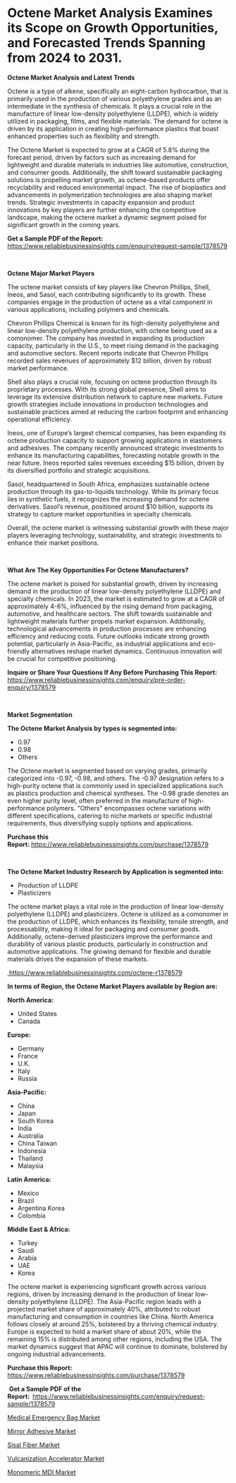 <p><h1>Octene Market Analysis Examines its Scope on Growth Opportunities, and Forecasted Trends Spanning from 2024 to 2031.</h1></p><p><strong>Octene Market Analysis and Latest Trends</strong></p>
<p><p>Octene is a type of alkene, specifically an eight-carbon hydrocarbon, that is primarily used in the production of various polyethylene grades and as an intermediate in the synthesis of chemicals. It plays a crucial role in the manufacture of linear low-density polyethylene (LLDPE), which is widely utilized in packaging, films, and flexible materials. The demand for octene is driven by its application in creating high-performance plastics that boast enhanced properties such as flexibility and strength.</p><p>The Octene Market is expected to grow at a CAGR of 5.8% during the forecast period, driven by factors such as increasing demand for lightweight and durable materials in industries like automotive, construction, and consumer goods. Additionally, the shift toward sustainable packaging solutions is propelling market growth, as octene-based products offer recyclability and reduced environmental impact. The rise of bioplastics and advancements in polymerization technologies are also shaping market trends. Strategic investments in capacity expansion and product innovations by key players are further enhancing the competitive landscape, making the octene market a dynamic segment poised for significant growth in the coming years.</p></p>
<p><strong>Get a Sample PDF of the Report:&nbsp;</strong> <a href="https://www.reliablebusinessinsights.com/enquiry/request-sample/1378579?utm_campaign=62&utm_medium=2&utm_source=Github&utm_content=ia&utm_term=07112024&utm_id=octene">https://www.reliablebusinessinsights.com/enquiry/request-sample/1378579</a></p>
<p>&nbsp;</p>
<p><strong>Octene Major Market Players</strong></p>
<p><p>The octene market consists of key players like Chevron Phillips, Shell, Ineos, and Sasol, each contributing significantly to its growth. These companies engage in the production of octene as a vital component in various applications, including polymers and chemicals.</p><p>Chevron Phillips Chemical is known for its high-density polyethylene and linear low-density polyethylene production, with octene being used as a comonomer. The company has invested in expanding its production capacity, particularly in the U.S., to meet rising demand in the packaging and automotive sectors. Recent reports indicate that Chevron Phillips recorded sales revenues of approximately $12 billion, driven by robust market performance.</p><p>Shell also plays a crucial role, focusing on octene production through its proprietary processes. With its strong global presence, Shell aims to leverage its extensive distribution network to capture new markets. Future growth strategies include innovations in production technologies and sustainable practices aimed at reducing the carbon footprint and enhancing operational efficiency.</p><p>Ineos, one of Europe’s largest chemical companies, has been expanding its octene production capacity to support growing applications in elastomers and adhesives. The company recently announced strategic investments to enhance its manufacturing capabilities, forecasting notable growth in the near future. Ineos reported sales revenues exceeding $15 billion, driven by its diversified portfolio and strategic acquisitions.</p><p>Sasol, headquartered in South Africa, emphasizes sustainable octene production through its gas-to-liquids technology. While its primary focus lies in synthetic fuels, it recognizes the increasing demand for octene derivatives. Sasol’s revenue, positioned around $10 billion, supports its strategy to capture market opportunities in specialty chemicals.</p><p>Overall, the octene market is witnessing substantial growth with these major players leveraging technology, sustainability, and strategic investments to enhance their market positions.</p></p>
<p>&nbsp;</p>
<p><strong>What Are The Key Opportunities For Octene Manufacturers?</strong></p>
<p><p>The octene market is poised for substantial growth, driven by increasing demand in the production of linear low-density polyethylene (LLDPE) and specialty chemicals. In 2023, the market is estimated to grow at a CAGR of approximately 4-6%, influenced by the rising demand from packaging, automotive, and healthcare sectors. The shift towards sustainable and lightweight materials further propels market expansion. Additionally, technological advancements in production processes are enhancing efficiency and reducing costs. Future outlooks indicate strong growth potential, particularly in Asia-Pacific, as industrial applications and eco-friendly alternatives reshape market dynamics. Continuous innovation will be crucial for competitive positioning.</p></p>
<p><strong>Inquire or Share Your Questions If Any Before Purchasing This Report:</strong> <a href="https://www.reliablebusinessinsights.com/enquiry/pre-order-enquiry/1378579?utm_campaign=62&utm_medium=2&utm_source=Github&utm_content=ia&utm_term=07112024&utm_id=octene">https://www.reliablebusinessinsights.com/enquiry/pre-order-enquiry/1378579</a></p>
<p>&nbsp;</p>
<p><strong>Market Segmentation</strong></p>
<p><strong>The Octene Market Analysis by types is segmented into:</strong></p>
<p><ul><li>0.97</li><li>0.98</li><li>Others</li></ul></p>
<p><p>The Octene market is segmented based on varying grades, primarily categorized into -0.97, -0.98, and others. The -0.97 designation refers to a high-purity octene that is commonly used in specialized applications such as plastics production and chemical syntheses. The -0.98 grade denotes an even higher purity level, often preferred in the manufacture of high-performance polymers. "Others" encompasses octene variations with different specifications, catering to niche markets or specific industrial requirements, thus diversifying supply options and applications.</p></p>
<p><strong>Purchase this Report:&nbsp;</strong><a href="https://www.reliablebusinessinsights.com/purchase/1378579?utm_campaign=62&utm_medium=2&utm_source=Github&utm_content=ia&utm_term=07112024&utm_id=octene">https://www.reliablebusinessinsights.com/purchase/1378579</a></p>
<p>&nbsp;</p>
<p><strong>The Octene Market Industry Research by Application is segmented into:</strong></p>
<p><ul><li>Production of LLDPE</li><li>Plasticizers</li></ul></p>
<p><p>The octene market plays a vital role in the production of linear low-density polyethylene (LLDPE) and plasticizers. Octene is utilized as a comonomer in the production of LLDPE, which enhances its flexibility, tensile strength, and processability, making it ideal for packaging and consumer goods. Additionally, octene-derived plasticizers improve the performance and durability of various plastic products, particularly in construction and automotive applications. The growing demand for flexible and durable materials drives the expansion of these markets.</p></p>
<p><a href="https://www.reliablebusinessinsights.com/octene-r1378579?utm_campaign=62&utm_medium=2&utm_source=Github&utm_content=ia&utm_term=07112024&utm_id=octene">&nbsp;https://www.reliablebusinessinsights.com/octene-r1378579</a></p>
<p><strong>In terms of Region, the Octene Market Players available by Region are:</strong></p>
<p>
    <p> <strong> North America: </strong>
        <ul>
            <li>United States</li>
            <li>Canada</li>
        </ul>
        </p> 
    <p> <strong> Europe: </strong>
        <ul>
            <li>Germany</li>
            <li>France</li>
            <li>U.K.</li>
            <li>Italy</li>
            <li>Russia</li>
        </ul>
        </p> 
    <p> <strong> Asia-Pacific: </strong>
        <ul>
            <li>China</li>
            <li>Japan</li>
            <li>South Korea</li>
            <li>India</li>
            <li>Australia</li>
            <li>China Taiwan</li>
            <li>Indonesia</li>
            <li>Thailand</li>
            <li>Malaysia</li>
        </ul>
        </p> 
    <p> <strong> Latin America: </strong>
        <ul>
            <li>Mexico</li>
            <li>Brazil</li>
            <li>Argentina Korea</li>
            <li>Colombia</li>
        </ul>
        </p> 
    <p> <strong> Middle East & Africa: </strong>
        <ul>
            <li>Turkey</li>
            <li>Saudi</li>
            <li>Arabia</li>
            <li>UAE</li>
            <li>Korea</li>
        </ul>
    </p>
    </p>
<p><p>The octene market is experiencing significant growth across various regions, driven by increasing demand in the production of linear low-density polyethylene (LLDPE). The Asia-Pacific region leads with a projected market share of approximately 40%, attributed to robust manufacturing and consumption in countries like China. North America follows closely at around 25%, bolstered by a thriving chemical industry. Europe is expected to hold a market share of about 20%, while the remaining 15% is distributed among other regions, including the USA. The market dynamics suggest that APAC will continue to dominate, bolstered by ongoing industrial advancements.</p></p>
<p><strong>Purchase this Report: </strong><a href="https://www.reliablebusinessinsights.com/purchase/1378579?utm_campaign=62&utm_medium=2&utm_source=Github&utm_content=ia&utm_term=07112024&utm_id=octene">https://www.reliablebusinessinsights.com/purchase/1378579</a></p>
<p>&nbsp;<strong>Get a Sample PDF of the Report:&nbsp;&nbsp;</strong><a href="https://www.reliablebusinessinsights.com/enquiry/request-sample/1378579?utm_campaign=62&utm_medium=2&utm_source=Github&utm_content=ia&utm_term=07112024&utm_id=octene">https://www.reliablebusinessinsights.com/enquiry/request-sample/1378579</a></p>
<p><strong></strong></p>
<p><p><a href="https://issuu.com/reportprime-2/docs/medical-emergency-bag-market-size-2_dff98a27267708?utm_campaign=62&utm_medium=2&utm_source=Github&utm_content=ia&utm_term=07112024&utm_id=octene">Medical Emergency Bag Market</a></p><p><a href="https://medium.com/@marnieekg9eve/the-mirror-adhesive-market-a-strategic-perspective-the-mirror-adhesive-market-is-contributing-2c8e401bf7eb?utm_campaign=62&utm_medium=2&utm_source=Github&utm_content=ia&utm_term=07112024&utm_id=octene">Mirror Adhesive Market</a></p><p><a href="https://github.com/MCGEE-CRANECaitlyn/Market-Research-Report-List-1/blob/main/sisal-fiber-market.md?utm_campaign=62&utm_medium=2&utm_source=Github&utm_content=ia&utm_term=07112024&utm_id=octene">Sisal Fiber Market</a></p><p><a href="https://github.com/abbiewimld/Market-Research-Report-List-1/blob/main/vulcanization-accelerator-market.md?utm_campaign=62&utm_medium=2&utm_source=Github&utm_content=ia&utm_term=07112024&utm_id=octene">Vulcanization Accelerator Market</a></p><p><a href="https://medium.com/@tomiculnu/the-monomeric-mdi-market-insights-report-offers-an-in-depth-and-thorough-analysis-of-the-market-b04a61fd0eb2?utm_campaign=62&utm_medium=2&utm_source=Github&utm_content=ia&utm_term=07112024&utm_id=octene">Monomeric MDI Market</a></p></p>